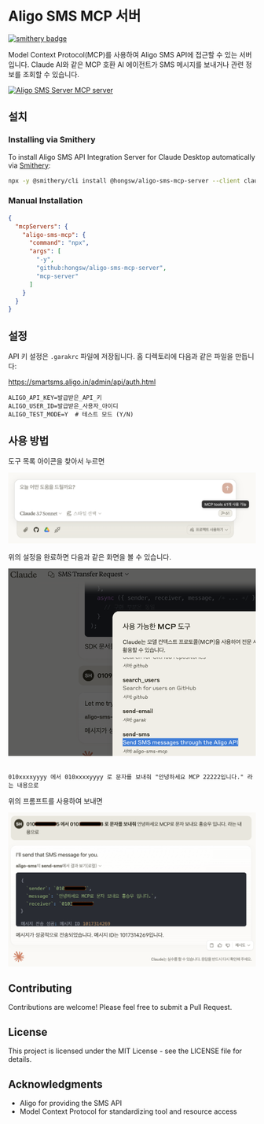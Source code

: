 # Aligo SMS MCP 서버

[![smithery badge](https://smithery.ai/badge/@hongsw/aligo-sms-mcp-server)](https://smithery.ai/server/@hongsw/aligo-sms-mcp-server)

Model Context Protocol(MCP)를 사용하여 Aligo SMS API에 접근할 수 있는 서버입니다. Claude AI와 같은 MCP 호환 AI 에이전트가 SMS 메시지를 보내거나 관련 정보를 조회할 수 있습니다.

<a href="https://glama.ai/mcp/servers/@hongsw/aligo-sms-mcp-server">
  <img width="380" height="200" src="https://glama.ai/mcp/servers/@hongsw/aligo-sms-mcp-server/badge" alt="Aligo SMS Server MCP server" />
</a>

## 설치

### Installing via Smithery

To install Aligo SMS API Integration Server for Claude Desktop automatically via [Smithery](https://smithery.ai/server/@hongsw/aligo-sms-mcp-server):

```bash
npx -y @smithery/cli install @hongsw/aligo-sms-mcp-server --client claude
```

### Manual Installation
```json
{
  "mcpServers": {
    "aligo-sms-mcp": {
      "command": "npx",
      "args": [
        "-y",
        "github:hongsw/aligo-sms-mcp-server",
        "mcp-server"
      ]
    }
  }
}
```

## 설정

API 키 설정은 `.garakrc` 파일에 저장됩니다. 홈 디렉토리에 다음과 같은 파일을 만듭니다:

https://smartsms.aligo.in/admin/api/auth.html

```
ALIGO_API_KEY=발급받은_API_키
ALIGO_USER_ID=발급받은_사용자_아이디
ALIGO_TEST_MODE=Y  # 테스트 모드 (Y/N)
```

## 사용 방법

도구 목록 아이콘을 찾아서 누르면

![](2025-03-22-16-53-35.png)


위의 설정을 완료하면 다음과 같은 화면을 볼 수 있습니다.


![Aligo SMS MCP 서버 화면](./image.png)

```

010xxxxyyyy 에서 010xxxxyyyy 로 문자를 보내줘 "안녕하세요 MCP 22222입니다." 라는 내용으로

```
위의 프롬프트를 사용하여 보내면 

![Aligo SMS MCP 서버 화면](./image2.png)


## Contributing

Contributions are welcome! Please feel free to submit a Pull Request.

## License

This project is licensed under the MIT License - see the LICENSE file for details.

## Acknowledgments

- Aligo for providing the SMS API
- Model Context Protocol for standardizing tool and resource access
